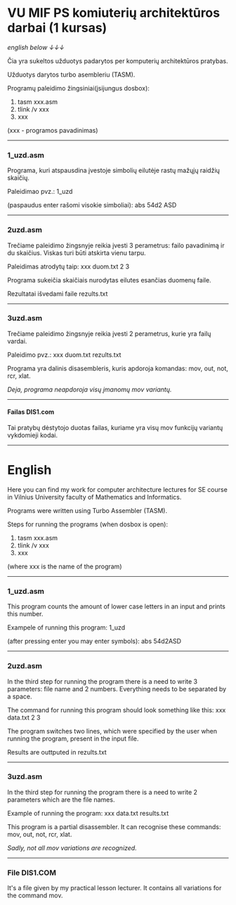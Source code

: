 # VU MIF PS komiuterių architektūros darbai (1 kursas)

*english below ↓↓↓*


Čia yra sukeltos užduotys padarytos per komputerių architektūros pratybas.

Užduotys darytos turbo asembleriu (TASM).

Programų paleidimo žingsiniai(įsijungus dosbox):
1. tasm xxx.asm
1. tlink /v xxx
1. xxx

(xxx - programos pavadinimas)

---
### 1_uzd.asm
Programa, kuri atspausdina įvestoje simbolių eilutėje rastų mažųjų raidžių skaičių. 

Paleidimao pvz.: 1_uzd

(paspaudus enter rašomi visokie simboliai): abs 54d2 ASD

---
### 2uzd.asm 
Trečiame paleidimo žingsnyje reikia įvesti 3 perametrus: failo pavadinimą ir du skaičius. Viskas turi būti atskirta vienu tarpu. 

Paleidimas atrodytų taip:  xxx duom.txt 2 3

Programa sukeičia skaičiais nurodytas eilutes esančias duomenų faile.

Rezultatai išvedami faile rezults.txt 

---
### 3uzd.asm
Trečiame paleidimo žingsnyje reikia įvesti 2 perametrus, kurie yra failų vardai.

Paleidimo pvz.: xxx duom.txt rezults.txt

Programa yra dalinis disasembleris, kuris apdoroja komandas: mov, out, not, rcr, xlat.

*Deja, programa neapdoroja visų įmanomų mov variantų.*

---
#### Failas DIS1.com

Tai pratybų dėstytojo duotas failas, kuriame yra visų mov funkcijų variantų vykdomieji kodai.


----
# English

Here you can find my work for computer architecture lectures for SE course in Vilnius University faculty of Mathematics and Informatics.

Programs were written using Turbo Assembler (TASM).

Steps for running the programs (when dosbox is open):
1. tasm xxx.asm
2. tlink /v xxx
3. xxx

(where xxx is the name of the program)

---
### 1_uzd.asm
This program counts the amount of lower case letters in an input and prints this number. 

Exampele of running this program: 1_uzd

(after pressing enter you may enter symbols): abs 54d2ASD


---
### 2uzd.asm

In the third step for running the program there is a need to write 3 parameters: file name and 2 numbers. Everything needs to be separated by a space.

The command for running this program should look something like this: xxx data.txt 2 3

The program switches two lines, which were specified by the user when running the program, present in the input file.

Results are outtputed in rezults.txt

---
### 3uzd.asm

In the third step for running the program there is a need to write 2 parameters which are the file names.

Example of running the program: xxx data.txt results.txt

This program is a partial disassembler. It can recognise these commands: mov, out, not, rcr, xlat.

*Sadly, not all mov variations are recognized.*

---
### File DIS1.COM

It's a file given by my practical lesson lecturer. It contains all variations for the command mov.
